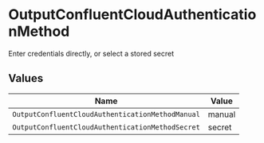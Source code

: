 # OutputConfluentCloudAuthenticationMethod

Enter credentials directly, or select a stored secret


## Values

| Name                                             | Value                                            |
| ------------------------------------------------ | ------------------------------------------------ |
| `OutputConfluentCloudAuthenticationMethodManual` | manual                                           |
| `OutputConfluentCloudAuthenticationMethodSecret` | secret                                           |
